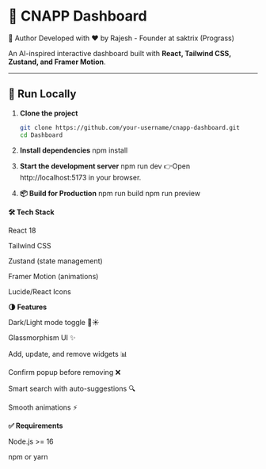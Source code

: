 # 🧩 CNAPP Dashboard
👤 Author
Developed with ❤️ by Rajesh - Founder at saktrix (Prograss)

An AI-inspired interactive dashboard built with **React, Tailwind CSS, Zustand, and Framer Motion**.

---

## 🚀 Run Locally

1. **Clone the project**
   ```bash
   git clone https://github.com/your-username/cnapp-dashboard.git
   cd Dashboard

2. **Install dependencies**
   npm install

3. **Start the development server**
   npm run dev
👉Open http://localhost:5173
   in your browser.
4. **📦 Build for Production**
  npm run build
  npm run preview

**🛠 Tech Stack**

React 18

Tailwind CSS

Zustand (state management)

Framer Motion (animations)

Lucide/React Icons

**🌗 Features**

Dark/Light mode toggle 🌙☀️

Glassmorphism UI ✨

Add, update, and remove widgets 📊

Confirm popup before removing ❌

Smart search with auto-suggestions 🔍

Smooth animations ⚡


**✅ Requirements**

Node.js >= 16

npm or yarn


